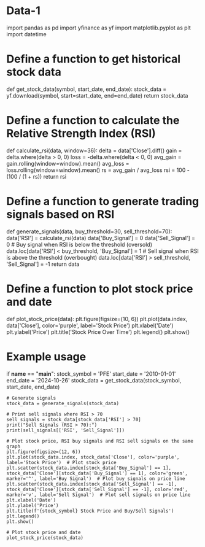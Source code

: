 # Data-1  
import pandas as pd
import yfinance as yf
import matplotlib.pyplot as plt
import datetime

# Define a function to get historical stock data
def get_stock_data(symbol, start_date, end_date):
    stock_data = yf.download(symbol, start=start_date, end=end_date)
    return stock_data

# Define a function to calculate the Relative Strength Index (RSI)
def calculate_rsi(data, window=36):
    delta = data['Close'].diff()
    gain = delta.where(delta > 0, 0)
    loss = -delta.where(delta < 0, 0)
    avg_gain = gain.rolling(window=window).mean()
    avg_loss = loss.rolling(window=window).mean()
    rs = avg_gain / avg_loss
    rsi = 100 - (100 / (1 + rs))
    return rsi

# Define a function to generate trading signals based on RSI
def generate_signals(data, buy_threshold=30, sell_threshold=70):
    data['RSI'] = calculate_rsi(data)
    data['Buy_Signal'] = 0
    data['Sell_Signal'] = 0
    # Buy signal when RSI is below the threshold (oversold)
    data.loc[data['RSI'] < buy_threshold, 'Buy_Signal'] = 1
    # Sell signal when RSI is above the threshold (overbought)
    data.loc[data['RSI'] > sell_threshold, 'Sell_Signal'] = -1
    return data

# Define a function to plot stock price and date
def plot_stock_price(data):
    plt.figure(figsize=(10, 6))
    plt.plot(data.index, data['Close'], color='purple', label='Stock Price')
    plt.xlabel('Date')
    plt.ylabel('Price')
    plt.title('Stock Price Over Time')
    plt.legend()
    plt.show()

# Example usage
if __name__ == "__main__":
    stock_symbol = 'PFE'
    start_date = '2010-01-01'
    end_date = '2024-10-26'
    stock_data = get_stock_data(stock_symbol, start_date, end_date)
    
    # Generate signals
    stock_data = generate_signals(stock_data)

    # Print sell signals where RSI > 70
    sell_signals = stock_data[stock_data['RSI'] > 70]
    print("Sell Signals (RSI > 70):")
    print(sell_signals[['RSI', 'Sell_Signal']])
    
    # Plot stock price, RSI buy signals and RSI sell signals on the same graph
    plt.figure(figsize=(12, 6))
    plt.plot(stock_data.index, stock_data['Close'], color='purple', label='Stock Price')  # Plot stock price
    plt.scatter(stock_data.index[stock_data['Buy_Signal'] == 1], stock_data['Close'][stock_data['Buy_Signal'] == 1], color='green', marker='^', label='Buy Signal')  # Plot buy signals on price line
    plt.scatter(stock_data.index[stock_data['Sell_Signal'] == -1], stock_data['Close'][stock_data['Sell_Signal'] == -1], color='red', marker='v', label='Sell Signal')  # Plot sell signals on price line
    plt.xlabel('Date')
    plt.ylabel('Price')
    plt.title(f'{stock_symbol} Stock Price and Buy/Sell Signals')
    plt.legend()
    plt.show()

    # Plot stock price and date
    plot_stock_price(stock_data)
    
